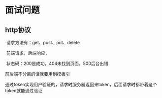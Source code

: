 #  面试问题

##  http协议

​	请求方法有：get、post、put、delete

​	前端请求，后端响应，

​	状态码：200是成功，404未找到页面，500后台出错



前后端不分离的话就要用到模板引





通过token实现用户验证的，请求时服务器返回来token，后面请求时都带着这个token就能通过验证